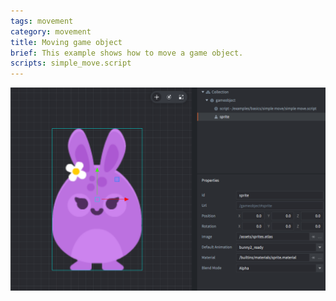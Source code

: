 ```yaml
---
tags: movement
category: movement
title: Moving game object
brief: This example shows how to move a game object.
scripts: simple_move.script
---
```


![simple move](simple_move.png)